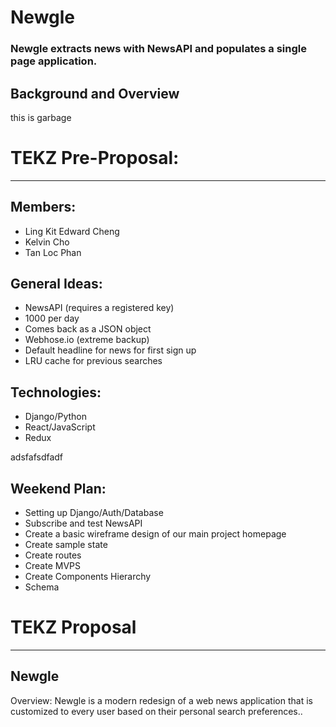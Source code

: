 # Newgle

### Newgle extracts news with NewsAPI and populates a single page application.

## Background and Overview

this is garbage


# TEKZ Pre-Proposal:
---
## Members:
- Ling Kit Edward Cheng
- Kelvin Cho
- Tan Loc Phan

## General Ideas:
- NewsAPI (requires a registered key)
- 1000 per day
- Comes back as a JSON object
- Webhose.io (extreme backup)
- Default headline for news for first sign up
- LRU cache for previous searches

## Technologies:
- Django/Python
- React/JavaScript
- Redux

adsfafsdfadf

## Weekend Plan:
- Setting up Django/Auth/Database
- Subscribe and test NewsAPI
- Create a basic wireframe design of our main project homepage
- Create sample state
- Create routes
- Create MVPS
- Create Components Hierarchy
- Schema


# TEKZ Proposal
-------------------------------------------
## Newgle

Overview:
Newgle is a modern redesign of a web news application that is customized to every user based on their personal search preferences..

